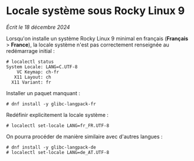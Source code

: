 # Locale système sous Rocky Linux 9

*Écrit le 18 décembre 2024*

Lorsqu'on installe un système Rocky Linux 9 minimal en français (**Français** >
**France**), la locale système n'est pas correctement renseignée au redémarrage
initial :

```
# localectl status
System Locale: LANG=C.UTF-8
    VC Keymap: ch-fr
   X11 Layout: ch
  X11 Variant: fr
```

Installer un paquet manquant :

```
# dnf install -y glibc-langpack-fr
```

Redéfinir explicitement la locale système :

```
# localectl set-locale LANG=fr_FR.UTF-8
```

On pourra procéder de manière similaire avec d'autres langues :

```
# dnf install -y glibc-langpack-de
# localectl set-locale LANG=de_AT.UTF-8
```

